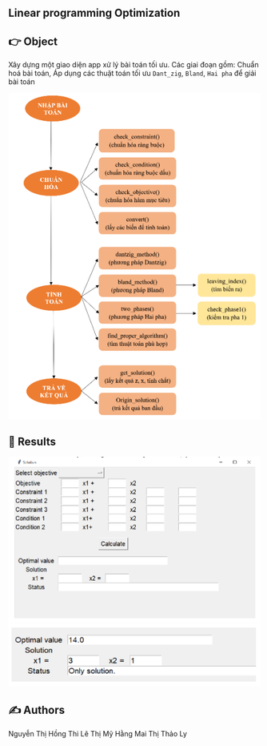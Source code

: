 ## Linear programming Optimization

## 👉 Object

Xây dựng một giao diện app xử lý bài toán tối ưu. Các giai đoạn gồm: Chuẩn hoá bài toán, Áp dụng các thuật toán tối ưu `Dant_zig`, `Bland`, `Hai pha` để giải bài toán


![](./src/p1.PNG)

## 👀 Results

![](./src/p2.PNG)
![](./src/p3.PNG)

## ✍️ Authors

Nguyễn Thị Hồng Thi
Lê Thị Mỹ Hằng
Mai Thị Thảo Ly


